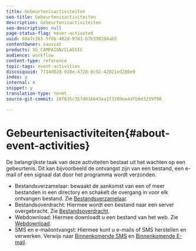 ```yaml
---
title: Gebeurtenisactiviteiten
seo-title: Gebeurtenisactiviteiten
description: Gebeurtenisactiviteiten
seo-description: null
page-status-flag: never-activated
uuid: 68a7c3b1-5f6b-482d-97d1-b7b398284ab5
contentOwner: sauviat
products: SG_CAMPAIGN/CLASSIC
audience: workflow
content-type: reference
topic-tags: event-activities
discoiquuid: 7714d028-018e-4728-8c92-42021ed280e0
index: y
internal: n
snippet: y
translation-type: tm+mt
source-git-commit: 20f835c357d016643ea1f3209ee4dfb6d3239f90

---
```



# Gebeurtenisactiviteiten{#about-event-activities}

De belangrijkste taak van deze activiteiten bestaat uit het wachten op een gebeurtenis. Dit kan bijvoorbeeld de ontvangst zijn van een bestand, een e-mail of een signaal dat door het programma wordt verzonden.

* Bestandsverzamelaar: bewaakt de aankomst van een of meer bestanden in een directory en schakelt de overgang in voor elk ontvangen bestand. Zie [Bestandsverzamelaar](../../workflow/using/file-collector.md).
* Bestandsoverdracht: Hiermee wordt een bestand naar een server overgebracht. Zie [Bestandsoverdracht](../../workflow/using/file-transfer.md).
* Webdownload: Hiermee downloadt u een bestand van het web. Zie [Webdownload](../../workflow/using/web-download.md).
* SMS en e-mailontvangst: Hiermee kunt u e-mails of SMS herstellen en verwerken. Verwijs naar [Binnenkomende SMS](../../workflow/using/inbound-sms.md) en [Binnenkomende E-mail](../../workflow/using/inbound-emails.md).

